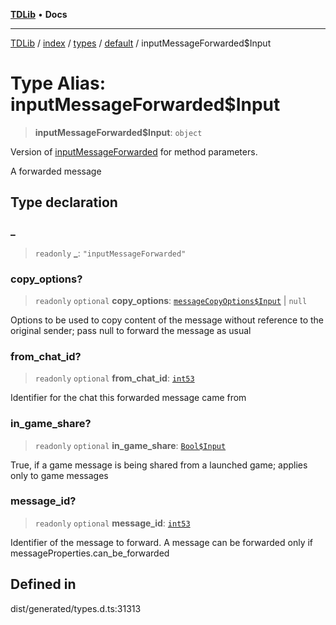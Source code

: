 [**TDLib**](../../../../../../README.md) • **Docs**

***

[TDLib](../../../../../../modules.md) / [index](../../../../../README.md) / [types](../../../README.md) / [default](../README.md) / inputMessageForwarded$Input

# Type Alias: inputMessageForwarded$Input

> **inputMessageForwarded$Input**: `object`

Version of [inputMessageForwarded](inputMessageForwarded.md) for method parameters.

A forwarded message

## Type declaration

### \_

> `readonly` **\_**: `"inputMessageForwarded"`

### copy\_options?

> `readonly` `optional` **copy\_options**: [`messageCopyOptions$Input`](messageCopyOptions$Input.md) \| `null`

Options to be used to copy content of the message without reference to the original sender; pass null to forward the message as usual

### from\_chat\_id?

> `readonly` `optional` **from\_chat\_id**: [`int53`](int53.md)

Identifier for the chat this forwarded message came from

### in\_game\_share?

> `readonly` `optional` **in\_game\_share**: [`Bool$Input`](Bool$Input.md)

True, if a game message is being shared from a launched game; applies only to game messages

### message\_id?

> `readonly` `optional` **message\_id**: [`int53`](int53.md)

Identifier of the message to forward. A message can be forwarded only if messageProperties.can_be_forwarded

## Defined in

dist/generated/types.d.ts:31313
